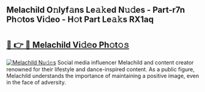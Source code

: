 ## Melachild O𝚗lyf𝚊ns Le𝚊𝚔ed N𝚞𝚍es - Part-r7n Ph𝚘tos Vi𝚍eo - H𝚘t Part Le𝚊𝚔s RX1aq

# <h2><a href="http://hf1k2f5.feru.top/?c=Melachild">🔗 👉 🔴 Melachild Vi𝚍𝚎o Ph𝚘t𝚘𝚜</a></h2>

[![Melachild Nu𝚍𝚎s](https://i.imgur.com/0TWrTi3.gif)](http://hf1k2f5.feru.top/?c=Melachild)
Social media influencer Melachild and content creator renowned for their lifestyle and dance-inspired content. As a public figure, Melachild understands the importance of maintaining a positive image, even in the face of adversity. 
